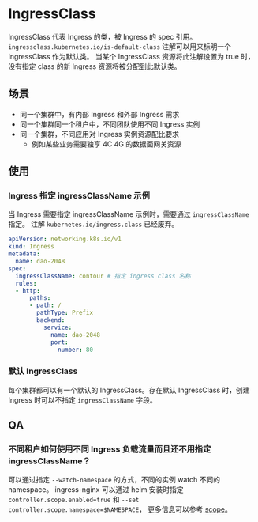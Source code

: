 # IngressClass

IngressClass 代表 Ingress 的类，被 Ingress 的 spec 引用。
`ingressclass.kubernetes.io/is-default-class` 注解可以用来标明一个 IngressClass 作为默认类。
当某个 IngressClass 资源将此注解设置为 true 时，没有指定 class 的新 Ingress 资源将被分配到此默认类。

## 场景

* 同一个集群中，有内部 Ingress 和外部 Ingress 需求
* 同一个集群同一个租户中，不同团队使用不同 Ingress 实例
* 同一个集群，不同应用对 Ingress 实例资源配比要求
  * 例如某些业务需要独享 4C 4G 的数据面网关资源

## 使用

### Ingress 指定 ingressClassName 示例

当 Ingress 需要指定 ingressClassName 示例时，需要通过 `ingressClassName` 指定。
注解 `kubernetes.io/ingress.class` 已经废弃。

```yaml
apiVersion: networking.k8s.io/v1
kind: Ingress
metadata:
  name: dao-2048
spec:
  ingressClassName: contour # 指定 ingress class 名称
  rules:
  - http:
      paths:
      - path: /
        pathType: Prefix
        backend:
          service:
            name: dao-2048
            port:
              number: 80
```

### 默认 IngressClass

每个集群都可以有一个默认的 IngressClass。存在默认 IngressClass 时，创建 Ingress 时可以不指定 `ingressClassName` 字段。

## QA

### 不同租户如何使用不同 Ingress 负载流量而且还不用指定 ingressClassName？

可以通过指定 `--watch-namespace` 的方式，不同的实例 watch 不同的 namespace。
ingress-nginx 可以通过 helm 安装时指定 `controller.scope.enabled=true` 和 `--set controller.scope.namespace=$NAMESPACE`，
更多信息可以参考 [scope](https://kubernetes.github.io/ingress-nginx/deploy/#scope)。
